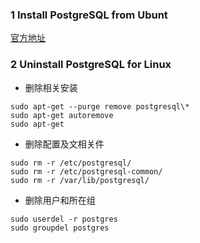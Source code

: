 
### 1 Install PostgreSQL from Ubunt
[官方地址](https://www.postgresql.org/download/linux/ubuntu/)

### 2 Uninstall PostgreSQL for Linux
- 删除相关安装
```shell
sudo apt-get --purge remove postgresql\*
sudo apt-get autoremove
sudo apt-get
```
- 删除配置及文相关件
```shell
sudo rm -r /etc/postgresql/
sudo rm -r /etc/postgresql-common/
sudo rm -r /var/lib/postgresql/
```
- 删除用户和所在组
```shell
sudo userdel -r postgres
sudo groupdel postgres
```